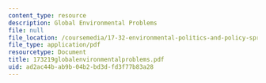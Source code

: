 ```yaml
---
content_type: resource
description: Global Environmental Problems
file: null
file_location: /coursemedia/17-32-environmental-politics-and-policy-spring-2003/ad2ac44bab9b04b2bd3dfd3f77b83a28_173219globalenvironmentalproblems.pdf
file_type: application/pdf
resourcetype: Document
title: 173219globalenvironmentalproblems.pdf
uid: ad2ac44b-ab9b-04b2-bd3d-fd3f77b83a28
---
```

